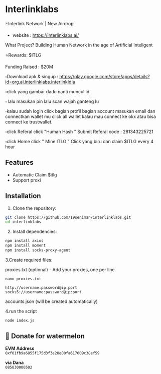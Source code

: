 # Interlinklabs

🃏Interlink Network | New Airdrop
- website : https://interlinklabs.ai/

What Project? Building Human Network in the age of Artificial Inteligent

⭐️Rewards: $ITLG

Funding Raised : $20M

▫️Download apk & singup : https://play.google.com/store/apps/details?id=org.ai.interlinklabs.interlinkIdla

▫️click yang gambar dadu nanti muncul id

▫️ lalu masukan pin  lalu scan wajah ganteng lu

▫️kalau sudah login click bagian profil bagian account masukan email dan connectkan wallet mu click all wallet kalau mau connect ke okx atau bisa connect ke trustwallet.

▫️click Referal click "Human Hash "  Submit Referal code : 281343225721

▫️click Home click " Mine ITLG " Click yang biru dan claim $ITLG every 4 hour 

## Features

- Automatic Claim $itlg
- Support proxi


## Installation

1. Clone the repository:
```bash
git clone https://github.com/19seniman/interlinklabs.git
cd interlinklabs
```

2. Install dependencies:
```bash
npm install axios
npm install moment
npm install socks-proxy-agent
```
3.Create required files:

proxies.txt (optional) - Add your proxies, one per line
```fill yours proxy if you have 
nano proxies.txt
```
```format
http://username:password@ip:port
socks5://username:password@ip:port
```
accounts.json (will be created automatically)

4.run the script
```bash
node index.js
```
##  🍉 Donate for  watermelon

**EVM Address**  
``0xf01fb9a6855f175d3f3e28e00fa617009c38ef59``

**via Dana**  
``085830000502``



